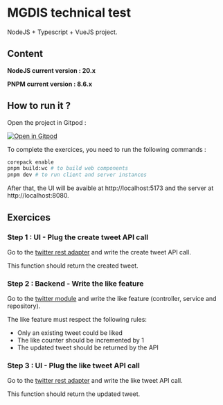 # MGDIS technical test

NodeJS + Typescript + VueJS project.

## Content

**NodeJS current version : 20.x**

**PNPM current version : 8.6.x**

## How to run it ?

Open the project in Gitpod :

[![Open in Gitpod](https://gitpod.io/button/open-in-gitpod.svg)](https://gitpod.io/#https://github.com/drouian-m/mgdis-dev-test/-/tree/main/)

To complete the exercices, you need to run the following commands :

```sh
corepack enable
pnpm build:wc # to build web components
pnpm dev # to run client and server instances
```

After that, the UI will be avaible at http://localhost:5173 and the server at http://localhost:8080.

## Exercices

### Step 1 : UI - Plug the create tweet API call

Go to the [twitter rest adapter](apps/client/src/business/twitter/twitter.adapter.ts) and write the create tweet API call.

This function should return the created tweet.

### Step 2 : Backend - Write the like feature

Go to the [twitter module](apps/server/src/twitter/twitter.controller.ts) and write the like feature (controller, service and repository).

The like feature must respect the following rules:

- Only an existing tweet could be liked
- The like counter should be incremented by 1
- The updated tweet should be returned by the API

### Step 3 : UI - Plug the like tweet API call

Go to the [twitter rest adapter](apps/client/src/business/twitter/twitter.adapter.ts) and write the like tweet API call.

This function should return the updated tweet.
